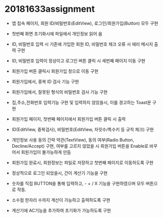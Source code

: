 # 20181633assignment

- 앱 접속 페이지, 회원 ID/비밀번호(EditView), 로그인/회원가입(Button) 모두 구현
- 첫번째 화면 초기화시에 파일에서 개인정보 읽어 옴
- ID, 비밀번호 입력 시 기존에 가입한 회원 ID, 비밀번호 체크 오류 시 에러 메시지 출력 구현
- ID, 비밀번호 입력이 정상이고 로그인 버튼 클릭 시 세번째 페이지 이동 구현
- 회원가입 버튼 클릭시 회원가입 창으로 이동 구현

- 회원가입에서, 중복 ID 검사 기능 구현
- 회원가입에서, 잘못된 형식의 비밀번호 검사 기능 구현
- 집,주소,전화번호 입력기능 구현 및 입력하지 않았을시, 이를 경고하는 Toast문 구현
- 회원가입 페이지, 첫번째 페이지에서 회원가입 버튼 클릭 시 출력
- ID(EditView, 중복검사), 비밀번호(EditView, 자릿수/특수키 등 규칙 체크) 구현
- 개인정보 사용 동의 간략 약관(TextView), 동의 여부(Radio Button, Decline/Accept) 구현, 여부를 고르지 않았을 시 회원가입 버튼을 Enable로
바꾸어서 회원가입이 불가능하게 만듬
- 회원가입 완료시, 회원정보는 파일로 저장하고 첫번째 페이지로 이동하도록 구현

- 정상적으로 로그인 되었을시, 간이 계산기 기능을 구현
- 숫자를 직접 BUTTON을 통해 입력하고, - + / X 기능을 구현하였으며 모두 버튼으로 작동.
- 소수점 한자리 수까지 계산이 가능하고 출력하도록 구현
- 계산기에 AC기능을 추가하여 초기화가 가능하도록 구현
